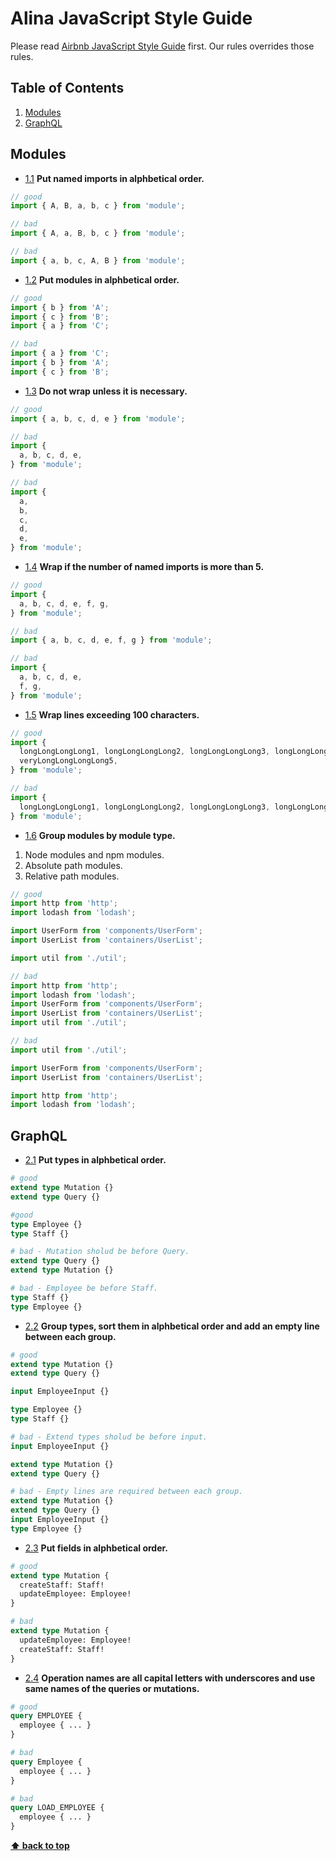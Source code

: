 # Alina JavaScript Style Guide
Please read [Airbnb JavaScript Style Guide](https://github.com/airbnb/javascript) first. Our rules overrides those rules.

## Table of Contents
1. [Modules](#modules)
1. [GraphQL](#graphql)

## Modules

  <a name="modules--named-imports-order"></a><a name="1.1"></a>
  - [1.1](#modules--named-imports-order) **Put named imports in alphbetical order.**

  ```javascript
  // good
  import { A, B, a, b, c } from 'module';

  // bad
  import { A, a, B, b, c } from 'module';

  // bad
  import { a, b, c, A, B } from 'module';
  ```

  <a name="modules--named-imports"></a><a name="1.2"></a>
  - [1.2](#modules--named-imports) **Put modules in alphbetical order.**

  ```javascript
  // good
  import { b } from 'A';
  import { c } from 'B';
  import { a } from 'C';

  // bad
  import { a } from 'C';
  import { b } from 'A';
  import { c } from 'B';
  ```

   <a name="modules--do-not-wrap"></a><a name="1.3"></a>
  - [1.3](#modules--do-not-wrap) **Do not wrap unless it is necessary.**

  ```javascript
  // good
  import { a, b, c, d, e } from 'module';

  // bad
  import {
    a, b, c, d, e,
  } from 'module';

  // bad
  import {
    a,
    b,
    c,
    d,
    e,
  } from 'module';
  ```

  <a name="modules--maximum-modules"></a><a name="1.4"></a>
  - [1.4](#modules--maximum-modules) **Wrap if the number of named imports is more than 5.**

  ```javascript
  // good
  import {
    a, b, c, d, e, f, g,
  } from 'module';

  // bad
  import { a, b, c, d, e, f, g } from 'module';

  // bad
  import {
    a, b, c, d, e,
    f, g,
  } from 'module';
  ```

  <a name="modules--long-modules"></a><a name="1.5"></a>
  - [1.5](#modules--long-modules) **Wrap lines exceeding 100 characters.**

  ```javascript
  // good
  import {
    longLongLongLong1, longLongLongLong2, longLongLongLong3, longLongLongLong4,
    veryLongLongLongLong5,
  } from 'module';

  // bad
  import {
    longLongLongLong1, longLongLongLong2, longLongLongLong3, longLongLongLong4, veryLongLongLongLong5,
  } from 'module';
  ```

  <a name="modules--long-modules"></a><a name="1.6"></a>
  - [1.6](#modules--long-modules) **Group modules by module type.**

  1. Node modules and npm modules.
  2. Absolute path modules.
  3. Relative path modules.

  ```javascript
  // good
  import http from 'http';
  import lodash from 'lodash';

  import UserForm from 'components/UserForm';
  import UserList from 'containers/UserList';

  import util from './util';

  // bad
  import http from 'http';
  import lodash from 'lodash';
  import UserForm from 'components/UserForm';
  import UserList from 'containers/UserList';
  import util from './util';

  // bad
  import util from './util';

  import UserForm from 'components/UserForm';
  import UserList from 'containers/UserList';

  import http from 'http';
  import lodash from 'lodash';
  ```

## GraphQL

  <a name="graphql--types"></a><a name="2.1"></a>
  - [2.1](#graphql--types) **Put types in alphbetical order.**

  ```graphql
  # good
  extend type Mutation {}
  extend type Query {}

  #good
  type Employee {}
  type Staff {}

  # bad - Mutation sholud be before Query.
  extend type Query {}
  extend type Mutation {}

  # bad - Employee be before Staff.
  type Staff {}
  type Employee {}
  ```

  <a name="graphql--type-group"></a><a name="2.2"></a>
  - [2.2](#graphql--type-group) **Group types, sort them in alphbetical order and add an empty line between each group.**

  ```graphql
  # good
  extend type Mutation {}
  extend type Query {}

  input EmployeeInput {}

  type Employee {}
  type Staff {}

  # bad - Extend types sholud be before input.
  input EmployeeInput {}

  extend type Mutation {}
  extend type Query {}

  # bad - Empty lines are required between each group.
  extend type Mutation {}
  extend type Query {}
  input EmployeeInput {}
  type Employee {}
  ```

  <a name="graphql--fields"></a><a name="2.3"></a>
  - [2.3](#graphql--fields) **Put fields in alphbetical order.**

  ```graphql
  # good
  extend type Mutation {
    createStaff: Staff!
    updateEmployee: Employee!
  }

  # bad
  extend type Mutation {
    updateEmployee: Employee!
    createStaff: Staff!
  }
  ```

  <a name="graphql--operation-names"></a><a name="2.4"></a>
  - [2.4](#graphql--operation-names) **Operation names are all capital letters with underscores and use same names of the queries or mutations.**

  ```graphql
  # good
  query EMPLOYEE {
    employee { ... }
  }

  # bad
  query Employee {
    employee { ... }
  }

  # bad
  query LOAD_EMPLOYEE {
    employee { ... }
  }
  ```

**[⬆ back to top](#table-of-contents)**
